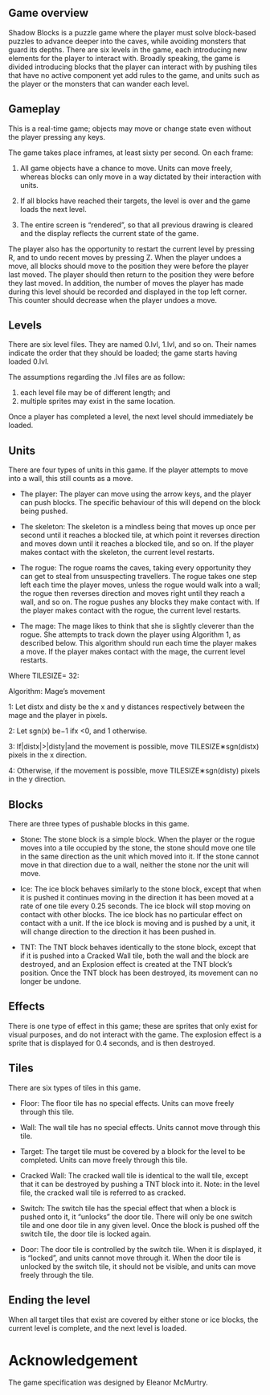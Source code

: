 ## Game overview

Shadow Blocks is a puzzle game where the player must solve block-based puzzles to advance deeper into the caves, while avoiding monsters that guard its depths. There are six levels in the game, each introducing new elements for the player to interact with. Broadly speaking, the game is divided introducing blocks that the player can interact with by pushing tiles that have no active component yet add rules to the game, and units such as the player or the monsters that can wander each level.

## Gameplay

This is a real-time game; objects may move or change state even without the player pressing any keys.

The game takes place inframes, at least sixty per second. On each frame:

1. All game objects have a chance to move. Units can move freely, whereas blocks can only move in a way dictated by their interaction with units.

2. If all blocks have reached their targets, the level is over and the game loads the next level.

3. The entire screen is “rendered”, so that all previous drawing is cleared and the display reflects the current state of the game.

The player also has the opportunity to restart the current level by pressing R, and to undo recent moves by pressing Z. When the player undoes a move, all blocks should move to the position they were before the player last moved. The player should then return to the position they were before
they last moved. In addition, the number of moves the player has made during this level should be recorded and displayed in the top left corner. This counter should decrease when the player undoes a move.

## Levels

There are six level files. They are named 0.lvl, 1.lvl, and so on. Their names indicate the order that they should be loaded; the game starts having loaded 0.lvl. 

The assumptions regarding the .lvl files are as follow: 

1. each level file may be of different length; and
2. multiple sprites may exist in the same location.

Once a player has completed a level, the next level should immediately be loaded.

## Units

There are four types of units in this game. If the player attempts to
move into a wall, this still counts as a move.

- The player:
    The player can move using the arrow keys, and the player can push blocks. The specific behaviour of this will depend on the block being pushed.

- The skeleton:
    The skeleton is a mindless being that moves up once per second until it reaches a blocked tile, at which point it reverses direction and moves down until it reaches a blocked tile, and so on. If the player makes contact with the skeleton, the current level restarts.

- The rogue:
    The rogue roams the caves, taking every opportunity they can get to steal from unsuspecting travellers. The rogue takes one step left each time the player moves, unless the rogue would walk into a wall; the rogue then reverses direction and moves right until they reach a wall, and so on. The rogue pushes any blocks they make contact with. If the player makes contact with the rogue, the current level restarts.

- The mage:
    The mage likes to think that she is slightly cleverer than the rogue. She attempts to track down the player using Algorithm 1, as described below. This algorithm should run each time the player makes a move. If the player makes contact with the mage, the current level restarts.

Where TILESIZE= 32:

Algorithm: Mage’s movement

1: Let distx and disty be the x and y distances respectively between 
   the mage and the player in pixels.

2: Let sgn(x) be−1 ifx <0, and 1 otherwise.

3: If|distx|>|disty|and the movement is possible, move TILESIZE∗sgn(distx) 	  pixels in the x direction.

4: Otherwise, if the movement is possible, move TILESIZE∗sgn(disty) pixels 	  in the y direction.

## Blocks

There are three types of pushable blocks in this game.

- Stone:
    The stone block is a simple block. When the player or the rogue moves into a tile occupied by the stone, the stone should move one tile in the same direction as the unit which moved into it. If the stone cannot move in that direction due to a wall, neither the stone nor the unit will move.

- Ice:
    The ice block behaves similarly to the stone block, except that when it is pushed it continues moving in the direction it has been moved at a rate of one tile every 0.25 seconds. The ice block will stop moving on contact with other blocks. The ice block has no particular effect on contact with a unit. If the ice block is moving and is pushed by a
    unit, it will change direction to the direction it has been pushed in.

- TNT: 
   The TNT block behaves identically to the stone block, except that if it is pushed into a Cracked Wall tile, both the wall and the block are destroyed, and an Explosion effect is created at the TNT block’s position. Once the TNT block has been destroyed, its
   movement can no longer be undone.

## Effects

There is one type of effect in this game; these are sprites that only exist for visual purposes, and do not interact with the game. The explosion effect is a sprite that is displayed for 0.4 seconds, and
is then destroyed.

## Tiles

There are six types of tiles in this game.

- Floor:
    The floor tile has no special effects. Units can move freely through this tile.

- Wall:
    The wall tile has no special effects. Units cannot move through this tile.

- Target:
    The target tile must be covered by a block for the level to be completed. Units can move freely through this tile.

- Cracked Wall:
    The cracked wall tile is identical to the wall tile, except that it can be destroyed by pushing a TNT block into it. Note: in the level file, the cracked wall tile is referred to as cracked.

- Switch:
    The switch tile has the special effect that when a block is pushed onto it, it “unlocks” the door tile. There will only be one switch tile and one door tile in any given level. Once the block is
    pushed off the switch tile, the door tile is locked again.

- Door:
    The door tile is controlled by the switch tile. When it is displayed, it is “locked”, and units cannot move through it. When the door tile is unlocked by the switch tile, it should not be visible, and units can move freely through the tile.

## Ending the level

When all target tiles that exist are covered by either stone or ice blocks, the current level is complete, and the next level is loaded.


# Acknowledgement

The game specification was designed by Eleanor McMurtry.


